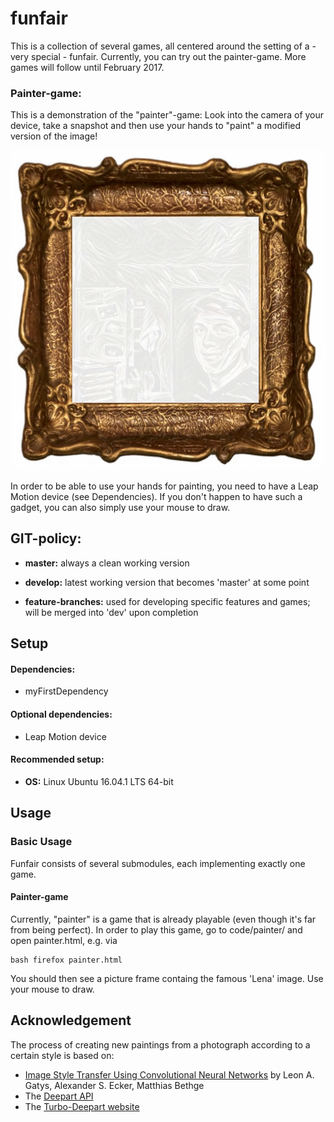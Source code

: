 # funfair
This is a collection of several games, all centered around the setting of a - very special - funfair.
Currently, you can try out the painter-game. More games will follow until February 2017.

### Painter-game:
This is a demonstration of the "painter"-game: Look into the camera of your device, take a 
snapshot and then use your hands to "paint" a modified version of the image!

![painter-demo-video](documentation/videos/painter.gif)

In order to be able to use your hands for painting, you need to have a Leap Motion device
 (see Dependencies). If you don't happen to have such a gadget, you can also
simply use your mouse to draw.


## GIT-policy:
* **master:** always a clean working version

* **develop:** latest working version that becomes 'master' at some point

* **feature-branches:** used for developing specific features and games;
                        will be merged into 'dev' upon completion


## Setup
#### Dependencies:
* myFirstDependency


#### Optional dependencies:
* Leap Motion device

#### Recommended setup:
* **OS:** Linux Ubuntu 16.04.1 LTS 64-bit


## Usage
### Basic Usage
Funfair consists of several submodules, each implementing exactly one game. 

#### Painter-game
Currently, "painter" is a game that is already playable (even though it's far from being perfect).
 In order to play this game, go to code/painter/ and open painter.html, e.g. via
```
bash firefox painter.html
```
You should then see a picture frame containg the famous 'Lena' image. Use your mouse to draw.

## Acknowledgement

The process of creating new paintings from a photograph according to a certain style is based on:
* [Image Style Transfer Using Convolutional Neural Networks](http://www.cv-foundation.org/openaccess/content_cvpr_2016/papers/Gatys_Image_Style_Transfer_CVPR_2016_paper.pdf)
by Leon A. Gatys, Alexander S. Ecker, Matthias Bethge
* The [Deepart API](https://github.com/deepart-io/deepart-api)
* The [Turbo-Deepart website](http://turbo.deepart.io/)

